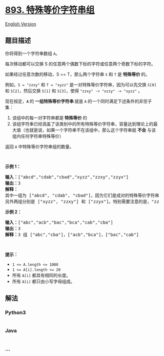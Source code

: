 # [893. 特殊等价字符串组](https://leetcode-cn.com/problems/groups-of-special-equivalent-strings)

[English Version](https://github.com/yanglr/leetcode-ac/blob/master/assets/0800-0899/0893.Groups%20of%20Special-Equivalent%20Strings/README_EN.md)

## 题目描述

<!-- 这里写题目描述 -->

<p>你将得到一个字符串数组 <code>A</code>。</p>

<p>每次移动都可以交换 S 的任意两个偶数下标的字符或任意两个奇数下标的字符。</p>

<p>如果经过任意次数的移动，S == T，那么两个字符串 <code>S</code> 和 <code>T</code> 是 <strong>特殊等价 </strong>的。</p>

<p>例如，<code>S = &quot;zzxy&quot;</code> 和 <code>T = &quot;xyzz&quot;</code> 是一对特殊等价字符串，因为可以先交换 <code>S[0]</code> 和 <code>S[2]</code>，然后交换 <code>S[1]</code> 和 <code>S[3]</code>，使得 <code>&quot;zzxy&quot; -&gt; &quot;xzzy&quot; -&gt; &quot;xyzz&quot;</code> 。</p>

<p>现在规定，<strong><code>A</code> </strong>的 <strong>一组特殊等价字符串 </strong>就是 <code>A</code> 的一个同时满足下述条件的非空子集：</p>

<ol>
	<li>该组中的每一对字符串都是<strong> 特殊等价 </strong>的</li>
	<li>该组字符串已经涵盖了该类别中的所有特殊等价字符串，容量达到理论上的最大值（也就是说，如果一个字符串不在该组中，那么这个字符串就 <strong>不会</strong> 与该组内任何字符串特殊等价）</li>
</ol>

<p>返回 <code>A</code>&nbsp;中特殊等价字符串组的数量。</p>

<p>&nbsp;</p>

<ul>
</ul>

<p><strong>示例 1：</strong></p>

<pre><strong>输入：</strong>[&quot;abcd&quot;,&quot;cdab&quot;,&quot;cbad&quot;,&quot;xyzz&quot;,&quot;zzxy&quot;,&quot;zzyx&quot;]
<strong>输出：</strong>3
<strong>解释：</strong>
其中一组为 [&quot;abcd&quot;, &quot;cdab&quot;, &quot;cbad&quot;]，因为它们是成对的特殊等价字符串，且没有其他字符串与这些字符串特殊等价。
另外两组分别是 [&quot;xyzz&quot;, &quot;zzxy&quot;] 和 [&quot;zzyx&quot;]。特别需要注意的是，&quot;zzxy&quot; 不与 &quot;zzyx&quot; 特殊等价。
</pre>

<p><strong>示例 2：</strong></p>

<pre><strong>输入：</strong>[&quot;abc&quot;,&quot;acb&quot;,&quot;bac&quot;,&quot;bca&quot;,&quot;cab&quot;,&quot;cba&quot;]
<strong>输出：</strong>3
<strong>解释：</strong>3 组 [&quot;abc&quot;,&quot;cba&quot;]，[&quot;acb&quot;,&quot;bca&quot;]，[&quot;bac&quot;,&quot;cab&quot;]
</pre>

<p>&nbsp;</p>

<p><strong>提示：</strong></p>

<ul>
	<li><code>1 &lt;= A.length &lt;= 1000</code></li>
	<li><code>1 &lt;= A[i].length &lt;= 20</code></li>
	<li>所有&nbsp;<code>A[i]</code>&nbsp;都具有相同的长度。</li>
	<li>所有&nbsp;<code>A[i]</code>&nbsp;都只由小写字母组成。</li>
</ul>


## 解法

<!-- 这里可写通用的实现逻辑 -->

<!-- tabs:start -->

### **Python3**

<!-- 这里可写当前语言的特殊实现逻辑 -->

```python

```

### **Java**

<!-- 这里可写当前语言的特殊实现逻辑 -->

```java

```

### **...**

```

```

<!-- tabs:end -->
